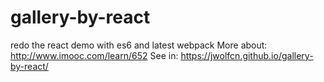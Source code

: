 # gallery-by-react
redo the react demo with es6 and latest webpack
More about:
http://www.imooc.com/learn/652
See in:
https://jwolfcn.github.io/gallery-by-react/
